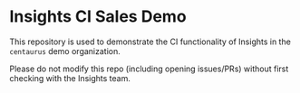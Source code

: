 # Insights CI Sales Demo

This repository is used to demonstrate the CI functionality of Insights
in the `centaurus` demo organization.

Please do not modify this repo (including opening issues/PRs)
without first checking with the Insights team.
